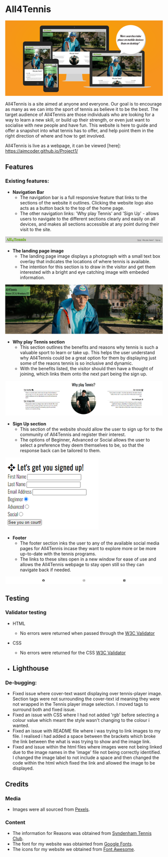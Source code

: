 # All4Tennis

![Site view across different devices](/assets/images/readmeimages/website-devices.png)

All4Tennis is a site aimed at anyone and everyone. Our goal is to encourage as many as we can into the sport of tennis as believe it to be the best. The target audience of All4Tennis are those individuals who are looking for a way to learn a new skill, or build up their strength, or even just want to socialise with new people and have fun. This website is here to guide and offer a snapshot into what tennis has to offer, and help point them in the right direction of where and how to get involved.

All4Tennis is live as a webpage, it can be viewed [here]: https://ajmcoder.github.io/Project1/

## Features

### Existing features: 
- __Navigation Bar__
    - The navigation bar is a full responsive feature that links to the sections of the website it outlines. Clicking the website logo also acts as a button back to the top of the home page. 
    - The other navigation links: 'Why play Tennis' and 'Sign Up' - allows users to navigate to the different sections clearly and easily on all devices, and makes all sections accessible at any point during their visit to the site.

![Nav Bar](/assets/images/readmeimages/header.png)

- __The landing page image__
    - The landing page image displays a photograph with a small text box overlay that indicates the locations of where tennis is available.
    - The intention for this section is to draw in the visitor and get them interested with a bright and eye catching image with embeded information.

![Landing page](/assets/images/readmeimages/landing-page.jpg)    

- __Why play Tennis section__
    - This section outlines the benefits and reasons why tennis is such a valuable sport to learn or take up. This helps the user understand why All4Tennis could be a great option for them by displaying just some of the reaons tennis is so inclusive and dynamic.
    - With the benefits listed, the visitor should then have a thought of joining, which links them onto the next part being the sign up.

![Why play Tennis](/assets/images/readmeimages/why-play-tennis.png)   

- __Sign Up section__
    - This section of the website should allow the user to sign up for to the community of All4Tennis and register their interest.
    - The options of Beginner, Advanced or Social allows the user to select a preference they deem themselves to be, so that the response back can be tailored to them.

![Sign Up](/assets/images/readmeimages/signup.png)    

- __Footer__
    - The footer section inks the user to any of the available social media pages for All4Tennis incase they want to explore more or be more up-to-date with the tennis programs. 
    - The links to these sites open in a new window for ease of use and allows the All4Tennis webpage to stay open still so they can navigate back if needed.   

![Footer](/assets/images/readmeimages/footer.png)

## Testing

### Validator testing
- HTML
    - No errors were returned when passed through the [W3C Validator](/assets/images/readmeimages/validator.png)

- CSS
    - No errors were returned for the CSS [W3C Validator](/assets/images/readmeimages/ccs-validator.png)

- Lighthouse
    - 

### De-bugging: 
- Fixed issue where cover-text wasnt displaying over tennis-player image. Section tags were not surrounding the cover-text id meaning they were not wrapped in the Tennis player image selection. I moved tags to surround both and fixed issue.
- Fixed an issue with CSS where I had not added 'rgb' before selecting a colour value which meant the style wasn't changing to the colour i wanted.
- Fixed an issue with README file where i was trying to link images to my file. I realised i had added a space between the brackets which broke the link between the what is was trying to show and the image link.
- Fixed and issue within the html files where images were not being linked due to the image names in the 'image' file not being correctly identified. I changed the image label to not include a space and then changed the code within the html which fixed the link and allowed the image to be displayed.

## Credits

### Media
- Images were all sourced from [Pexels](https://www.pexels.com/).

### Content
- The information for Reasons was obtained from [Syndenham Tennis Club](https://www.sydenham-tennis-squash-croquet-club.co.uk/2016/06/reasons-play-tennis/).
- The font for my website was obtainted from [Google Fonts](https://fonts.google.com/?preview.text=Tennis&preview.text_type=custom&query=lato).
- The icons for my website we obtained from [Font Awesome](https://fontawesome.com/).